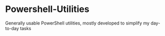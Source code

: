 # Powershell-Utilities
Generally usable PowerShell utilities, mostly developed to simplify my day-to-day tasks
